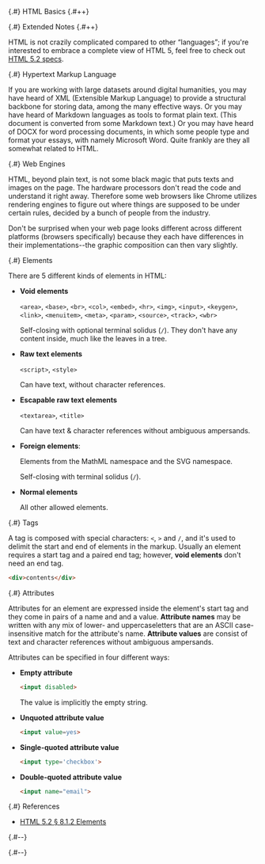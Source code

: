 
{.#} HTML Basics
{.#++}

{.#} Extended Notes
{.#++}

HTML is not crazily complicated compared to other <q>languages</q>; if you're interested to embrace a complete view of HTML 5, feel free to check out [HTML 5.2 specs](https://www.w3.org/TR/html52/).

{.#} Hypertext Markup Language

If you are working with large datasets around digital humanities, you may have heard of XML (Extensible Markup Language) to provide a structural backbone for storing data, among the many effective ways. Or you may have heard of Markdown languages as tools to format plain text. (This document is converted from some Markdown text.) Or you may have heard of DOCX for word processing documents, in which some people type and format your essays, with namely Microsoft Word. Quite frankly are they all somewhat related to HTML.

{.#} Web Engines

HTML, beyond plain text, is not some black magic that puts texts and images on the page. The hardware processors don't read the code and understand it right away. Therefore some web browsers like Chrome utilizes rendering engines to figure out where things are supposed to be under certain rules, decided by a bunch of people from the industry.

Don't be surprised when your web page looks different across different platforms (browsers specifically) because they each have differences in their implementations--the graphic composition can then vary slightly.

{.#} Elements

There are 5 different kinds of elements in HTML:

- **Void elements**

    `<area>`, `<base>`, `<br>`, `<col>`, `<embed>`, `<hr>`, `<img>`, `<input>`, `<keygen>`, `<link>`, `<menuitem>`, `<meta>`, `<param>`, `<source>`, `<track>`, `<wbr>`

    Self-closing with optional terminal solidus (`/`). They don't have any content inside, much like the leaves in a tree.

- **Raw text elements**

    `<script>`, `<style>`

    Can have text, without character references.

- **Escapable raw text elements**

    `<textarea>`, `<title>`

    Can have text & character references without ambiguous ampersands.

- **Foreign elements**:

    Elements from the MathML namespace and the SVG namespace.

    Self-closing with terminal solidus (`/`).

- **Normal elements**

    All other allowed elements.

{.#} Tags

A tag is composed with special characters: `<`, `>` and `/`, and it's used to delimit the start and end of elements in the markup. Usually an element requires a start tag and a paired end tag; however, **void elements** don't need an end tag.

```html
<div>contents</div>
```

{.#} Attributes

Attributes for an element are expressed inside the element's start tag and they come in pairs of a name and and a value. **Attribute names** may be written with any mix of lower- and uppercaseletters that are an ASCII case-insensitive match for the attribute's name. **Attribute values** are consist of text and character references without ambiguous ampersands.

Attributes can be specified in four different ways:

- **Empty attribute**

    ```html
    <input disabled>
    ```

    The value is implicitly the empty string.

- **Unquoted attribute value**

    ```html
    <input value=yes>
    ```

- **Single-quoted attribute value**

    ```html
    <input type='checkbox'>
    ```

- **Double-quoted attribute value**

    ```html
    <input name="email">
    ```

{.#} References

- [HTML 5.2 § 8.1.2 Elements](https://www.w3.org/TR/html52/syntax.html#writing-html-documents-elements)

{.#--}

{.#--}
